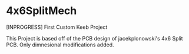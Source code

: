 # 4x6SplitMech
[INPROGRESS]
First Custom Keeb Project

This Project is based off of the PCB design of jacekplonowski's 4x6 Split PCB. Only dimnesional modifications added. 
